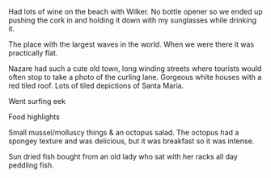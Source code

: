 Had lots of wine on the beach with Wilker. No bottle opener so we ended up pushing the cork in and holding it down with my sunglasses while drinking it.

The place with the largest waves in the world.
When we were there it was practically flat.

Nazare had such a cute old town, long winding streets where tourists would often stop to take a photo of the curling lane.
Gorgeous white houses with a red tiled roof.
Lots of tiled depictions of Santa Maria.

Went surfing eek

Food highlights

Small mussel/molluscy things & an octopus salad. The octopus had a spongey texture and was delicious, but it was breakfast so it was intense.

Sun dried fish bought from an old lady who sat with her racks all day peddling fish.
